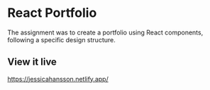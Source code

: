 # React Portfolio
The assignment was to create a portfolio using React components, following a specific design structure. 

## View it live
https://jessicahansson.netlify.app/
